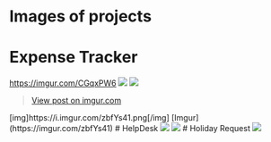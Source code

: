 # Images of projects
# Expense Tracker
https://imgur.com/CGqxPW6
<img src="https://imgur.com/CGqxPW6"></img>
<img src="https://imgur.com/ENswv6R"></img>
<blockquote class="imgur-embed-pub" lang="en" data-id="zbfYs41"><a href="https://imgur.com/zbfYs41">View post on imgur.com</a></blockquote><script async src="//s.imgur.com/min/embed.js" charset="utf-8"></script>
[img]https://i.imgur.com/zbfYs41.png[/img]
[Imgur](https://imgur.com/zbfYs41)
# HelpDesk
<img src="https://imgur.com/1Lfk7fj"></img>
<img src="https://imgur.com/aBGHixA"></img>
# Holiday Request
<img src="https://imgur.com/zbfYs41"></img>

